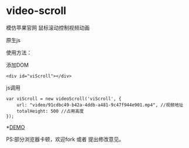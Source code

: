 # video-scroll

模仿苹果官网 鼠标滚动控制视频动画

原生js

使用方法：

添加DOM
```
<div id="viScroll"></div>
```

js调用
```
var viScroll = new videoScroll('viScroll', {
	url: "video/91cdbc49-b42a-4ddb-a481-9c47f944e901.mp4", //视频地址
	totalHeight: 500 //占用高度
});
```

*[DEMO](http://gaoprotest.applinzi.com/)

PS:部分浏览器卡顿，欢迎fork 或者 提出修改意见。
